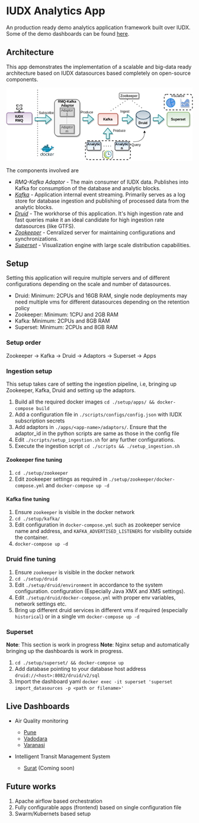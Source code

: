 # IUDX Analytics App

An production ready demo analytics application framework built over IUDX.
Some of the demo dashboards can be found [here](#dashboards).


## Architecture
This app demonstrates the implementation  of a scalable and big-data ready architecture
based on IUDX datasources based completely on open-source components.
<p align="center">
<img src="./docs/diagrams/Architecture.png">
</p>

The components involved are
- *RMQ-Kafka Adaptor* - The main consumer of IUDX data. Publishes into Kafka for consumption of the database and analytic blocks.
- [*Kafka*](https://kafka.apache.org/) - Application internal event streaming. Primarily serves as a log store for database ingestion and publishing of processed data from the analytic blocks.
- [*Druid*](https://druid.apache.org/) - The workhorse of this application. It's high ingestion rate and fast queries make it an ideal candidate for high ingestion rate datasources (like GTFS).
- [*Zookeeper*](https://zookeeper.apache.org/) - Cenralized server for maintaining configurations and synchronizations.
- [*Superset*](https://superset.apache.org/) - Visualization engine with large scale distribution capabilities.

## Setup
Setting this application will require multiple servers and of different configurations
depending on the scale and number of datasources.
- Druid:  Minimum: 2CPUs and 16GB RAM, single node deployments may need multiple vms for different datasources depending on the retention policy
- Zookeeper:  Minimum: 1CPU and 2GB RAM
- Kafka:  Minimum: 2CPUs and 8GB RAM
- Superset:  Minimum: 2CPUs and 8GB RAM

### Setup order
Zookeeper -> Kafka -> Druid -> Adaptors -> Superset -> Apps


### Ingestion setup
This setup takes care of setting the ingestion pipeline, i.e, bringing up Zookeeper, Kafka, Druid and setting up the adaptors.


1. Build all the required docker images 
   `cd ./setup/apps/ && docker-compose build`
2. Add a configuration file in `./scripts/configs/config.json` with IUDX subscription secrets
3. Add adaptors in `./apps/<app-name>/adaptors/`. Ensure that the adaptor_id in the python scripts are same as those in the config file
4. Edit `./scripts/setup_ingestion.sh` for any further configurations.
5. Execute the ingestion script `cd ./scripts && ./setup_ingestion.sh`
  
#### Zookeeper fine tuning
1. `cd ./setup/zookeeper`
2. Edit zookeeper settings as required in `./setup/zookeeper/docker-compose.yml` and 
   `docker-compose up -d`

#### Kafka fine tuning
1. Ensure `zookeeper` is visible in the docker network
2. `cd ./setup/kafka/`
3. Edit configuration in `docker-compose.yml` such as zookeeper service name and address, and `KAFKA_ADVERTISED_LISTENERS` for visibility outside the container.  
4. `docker-compose up -d`


### Druid fine tuning
1. Ensure `zookeeper` is visible in the docker network
2. `cd ./setup/druid`
3. Edit `./setup/druid/environment` in accordance to the system configuration. configuration (Especially Java XMX and XMS settings).
4. Edit `./setup/druid/docker-compose.yml` with proper env variables, network settings etc.
5. Bring up different druid services in different vms if required (especially `historical`) or in a single vm 
   `docker-compose up -d`

### Superset
**Note**: This section is work in progress
**Note**: Nginx setup and automatically bringing up the dashboards is work in progress.
1. `cd ./setup/superset/ && docker-compose up`
2. Add database pointing to your database host address 
   `druid://<host>:8082/druid/v2/sql`
3. Import the dashboard yaml 
   `docker exec -it superset 'superset import_datasources -p <path or filename>'`
   

## <a name="dashboards"></a> Live Dashboards

- Air Quality monitoring 
  - [Pune](https://analytics.iudx.org.in/r/47)
  - [Vadodara](https://analytics.iudx.org.in/r/49)
  - [Varanasi](https://analytics.iudx.org.in/r/48)

- Intelligent Transit Management System 
  - [Surat](https://analytics.iudx.org.in/r/50) (Coming soon)


## Future works
1. Apache airflow based orchestration
2. Fully configurable apps (frontend) based on single configuration file
3. Swarm/Kubernets based setup
